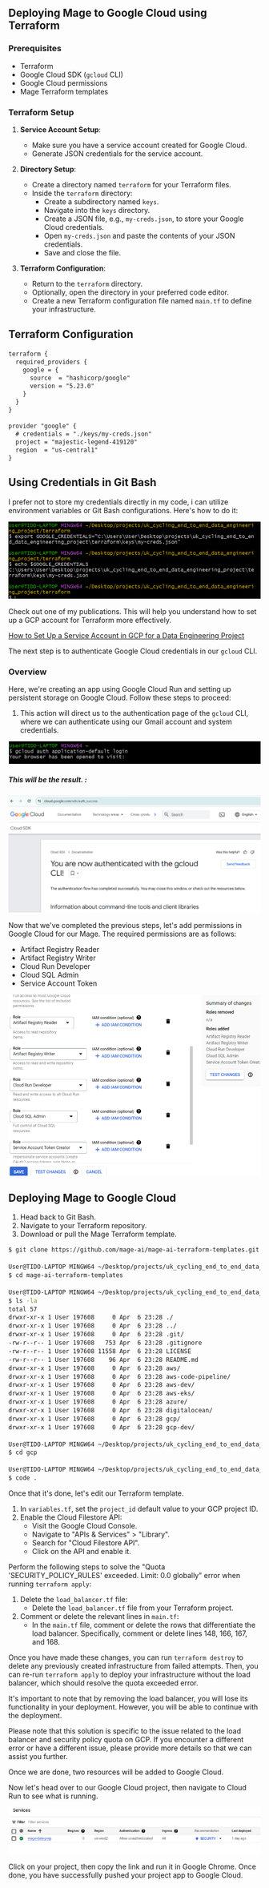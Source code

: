 ## Deploying Mage to Google Cloud using Terraform

### Prerequisites
- Terraform
- Google Cloud SDK (`gcloud` CLI)
- Google Cloud permissions
- Mage Terraform templates

### Terraform Setup

1. **Service Account Setup**:
   - Make sure you have a service account created for Google Cloud.
   - Generate JSON credentials for the service account.

2. **Directory Setup**:
   - Create a directory named `terraform` for your Terraform files.
   - Inside the `terraform` directory:
     - Create a subdirectory named `keys`.
     - Navigate into the `keys` directory.
     - Create a JSON file, e.g., `my-creds.json`, to store your Google Cloud credentials.
     - Open `my-creds.json` and paste the contents of your JSON credentials.
     - Save and close the file.

3. **Terraform Configuration**:
   - Return to the `terraform` directory.
   - Optionally, open the directory in your preferred code editor.
   - Create a new Terraform configuration file named `main.tf` to define your infrastructure.


## Terraform Configuration

```hcl
terraform {
  required_providers {
    google = {
      source  = "hashicorp/google"
      version = "5.23.0"
    }
  }
}

provider "google" {
  # credentials = "./keys/my-creds.json"
  project = "majestic-legend-419120"
  region  = "us-central1"
}

```
## Using Credentials in Git Bash

I prefer not to store my credentials directly in my code, i can utilize environment variables or Git Bash configurations. Here's how to do it:

![Google Credentials in Git Bash](img/google_credentials_bash.png)

Check out one of my publications. This will help you understand how to set up a GCP account for Terraform more effectively.

[How to Set Up a Service Account in GCP for a Data Engineering Project](https://medium.com/@1box/how-to-set-up-a-service-account-in-gcp-for-a-data-engineering-project-5981167e6d29)

The next step is to authenticate Google Cloud credentials in our `gcloud` CLI.

### Overview
Here, we're creating an app using Google Cloud Run and setting up persistent storage on Google Cloud. Follow these steps to proceed:

1. This action will direct us to the authentication page of the `gcloud` CLI, where we can authenticate using our Gmail account and system credentials.

![CLI_authentication](img/authentication.png)

##### This will be the result. :

![gcloud_cli_authentication](img/gcs_confirm.png)


Now that we've completed the previous steps, let's add permissions in Google Cloud for our Mage. The required permissions are as follows:

- Artifact Registry Reader
- Artifact Registry Writer
- Cloud Run Developer
- Cloud SQL Admin
- Service Account Token

![Permissions](img/permissions.png)


## Deploying Mage to Google Cloud

1. Head back to Git Bash.
2. Navigate to your Terraform repository.
3. Download or pull the Mage Terraform template.


```bash
$ git clone https://github.com/mage-ai/mage-ai-terraform-templates.git

User@TIDO-LAPTOP MINGW64 ~/Desktop/projects/uk_cycling_end_to_end_data_engineering_project
$ cd mage-ai-terraform-templates

User@TIDO-LAPTOP MINGW64 ~/Desktop/projects/uk_cycling_end_to_end_data_engineering_project/mage-ai-terraform-templates (master)
$ ls -la
total 57
drwxr-xr-x 1 User 197608     0 Apr  6 23:28 ./
drwxr-xr-x 1 User 197608     0 Apr  6 23:28 ../
drwxr-xr-x 1 User 197608     0 Apr  6 23:28 .git/
-rw-r--r-- 1 User 197608   753 Apr  6 23:28 .gitignore
-rw-r--r-- 1 User 197608 11558 Apr  6 23:28 LICENSE
-rw-r--r-- 1 User 197608    96 Apr  6 23:28 README.md
drwxr-xr-x 1 User 197608     0 Apr  6 23:28 aws/
drwxr-xr-x 1 User 197608     0 Apr  6 23:28 aws-code-pipeline/
drwxr-xr-x 1 User 197608     0 Apr  6 23:28 aws-dev/
drwxr-xr-x 1 User 197608     0 Apr  6 23:28 aws-eks/
drwxr-xr-x 1 User 197608     0 Apr  6 23:28 azure/
drwxr-xr-x 1 User 197608     0 Apr  6 23:28 digitalocean/
drwxr-xr-x 1 User 197608     0 Apr  6 23:28 gcp/
drwxr-xr-x 1 User 197608     0 Apr  6 23:28 gcp-dev/

User@TIDO-LAPTOP MINGW64 ~/Desktop/projects/uk_cycling_end_to_end_data_engineering_project/mage-ai-terraform-templates (master)
$ cd gcp

User@TIDO-LAPTOP MINGW64 ~/Desktop/projects/uk_cycling_end_to_end_data_engineering_project/mage-ai-terraform-templates/gcp (master)
$ code .
 ```

Once that it's done, let's edit our Terraform template.

1. In `variables.tf`, set the `project_id` default value to your GCP project ID.
2. Enable the Cloud Filestore API:
   - Visit the Google Cloud Console.
   - Navigate to "APIs & Services" > "Library".
   - Search for "Cloud Filestore API".
   - Click on the API and enable it.

Perform the following steps to solve the "Quota 'SECURITY_POLICY_RULES' exceeded. Limit: 0.0 globally" error when running `terraform apply`:

1. Delete the `load_balancer.tf` file:
   - Delete the `load_balancer.tf` file from your Terraform project.
2. Comment or delete the relevant lines in `main.tf`:
   - In the `main.tf` file, comment or delete the rows that differentiate the load balancer. Specifically, comment or delete lines 148, 166, 167, and 168.

Once you have made these changes, you can run `terraform destroy` to delete any previously created infrastructure from failed attempts. Then, you can re-run `terraform apply` to deploy your infrastructure without the load balancer, which should resolve the quota exceeded error.

It's important to note that by removing the load balancer, you will lose its functionality in your deployment. However, you will be able to continue with the deployment.

Please note that this solution is specific to the issue related to the load balancer and security policy quota on GCP. If you encounter a different error or have a different issue, please provide more details so that we can assist you further.

Once we are done, two resources will be added to Google Cloud.

Now let's head over to our Google Cloud project, then navigate to Cloud Run to see what is running.

![Permissions](img/evi.png)

Click on your project, then copy the link and run it in Google Chrome. Once done, you have successfully pushed your project app to Google Cloud.







